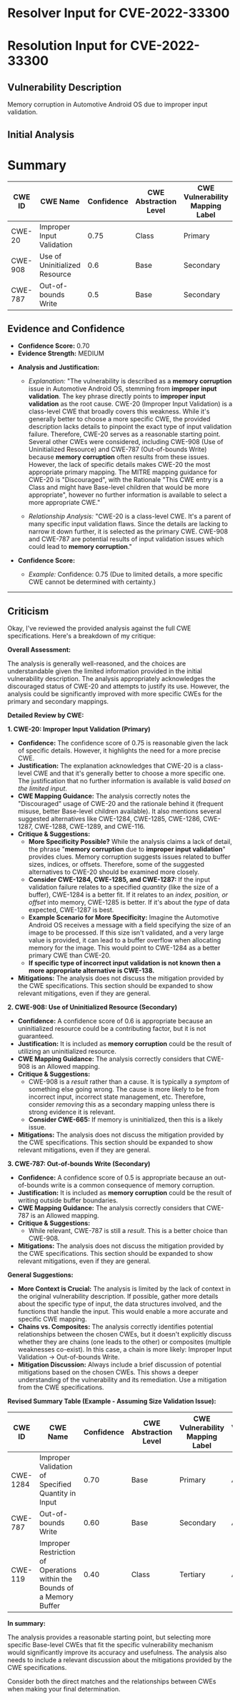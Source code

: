 # Resolver Input for CVE-2022-33300

# Resolution Input for CVE-2022-33300

## Vulnerability Description
Memory corruption in Automotive Android OS due to improper input validation.

## Initial Analysis
# Summary
| CWE ID | CWE Name | Confidence | CWE Abstraction Level | CWE Vulnerability Mapping Label | CWE-Vulnerability Mapping Notes |
|---|---|---|---|---|---|
| CWE-20 | Improper Input Validation | 0.75 | Class | Primary | Allowed-with-Review |
| CWE-908 | Use of Uninitialized Resource | 0.6 | Base | Secondary | Allowed |
| CWE-787 | Out-of-bounds Write | 0.5 | Base | Secondary | Allowed |

## Evidence and Confidence

*   **Confidence Score:** 0.70
*   **Evidence Strength:** MEDIUM

- **Analysis and Justification:**  
  - *Explanation:* "The vulnerability is described as a **memory corruption** issue in Automotive Android OS, stemming from **improper input validation**. The key phrase directly points to **improper input validation** as the root cause. CWE-20 (Improper Input Validation) is a class-level CWE that broadly covers this weakness. While it's generally better to choose a more specific CWE, the provided description lacks details to pinpoint the exact type of input validation failure. Therefore, CWE-20 serves as a reasonable starting point. Several other CWEs were considered, including CWE-908 (Use of Uninitialized Resource) and CWE-787 (Out-of-bounds Write) because **memory corruption** often results from these issues. However, the lack of specific details makes CWE-20 the most appropriate primary mapping. The MITRE mapping guidance for CWE-20 is "Discouraged", with the Rationale "This CWE entry is a Class and might have Base-level children that would be more appropriate", however no further information is available to select a more appropriate CWE."
  
  - *Relationship Analysis:* "CWE-20 is a class-level CWE. It's a parent of many specific input validation flaws. Since the details are lacking to narrow it down further, it is selected as the primary CWE. CWE-908 and CWE-787 are potential results of input validation issues which could lead to **memory corruption**."

- **Confidence Score:**  
  - *Example:* Confidence: 0.75 (Due to limited details, a more specific CWE cannot be determined with certainty.)

---

## Criticism
Okay, I've reviewed the provided analysis against the full CWE specifications. Here's a breakdown of my critique:

**Overall Assessment:**

The analysis is generally well-reasoned, and the choices are understandable given the limited information provided in the initial vulnerability description. The analysis appropriately acknowledges the discouraged status of CWE-20 and attempts to justify its use. However, the analysis could be significantly improved with more specific CWEs for the primary and secondary mappings.

**Detailed Review by CWE:**

**1. CWE-20: Improper Input Validation (Primary)**

*   **Confidence:** The confidence score of 0.75 is reasonable given the lack of specific details. However, it highlights the need for a more precise CWE.
*   **Justification:** The explanation acknowledges that CWE-20 is a class-level CWE and that it's generally better to choose a more specific one. The justification that no further information is available is valid *based on the limited input*.
*   **CWE Mapping Guidance:** The analysis correctly notes the "Discouraged" usage of CWE-20 and the rationale behind it (frequent misuse, better Base-level children available). It also mentions several suggested alternatives like CWE-1284, CWE-1285, CWE-1286, CWE-1287, CWE-1288, CWE-1289, and CWE-116.
*   **Critique & Suggestions:**
    *   **More Specificity Possible?** While the analysis claims a lack of detail, the phrase "**memory corruption** due to **improper input validation**" provides clues. Memory corruption suggests issues related to buffer sizes, indices, or offsets. Therefore, some of the suggested alternatives to CWE-20 should be examined more closely.
    *   **Consider CWE-1284, CWE-1285, and CWE-1287:** If the input validation failure relates to a specified *quantity* (like the size of a buffer), CWE-1284 is a better fit.  If it relates to an *index, position, or offset* into memory, CWE-1285 is better.  If it's about the *type* of data expected, CWE-1287 is best.
    *   **Example Scenario for More Specificity:** Imagine the Automotive Android OS receives a message with a field specifying the size of an image to be processed. If this size isn't validated, and a very large value is provided, it can lead to a buffer overflow when allocating memory for the image. This would point to CWE-1284 as a better primary CWE than CWE-20.
    *   **If specific type of incorrect input validation is not known then a more appropriate alternative is CWE-138.**  
*   **Mitigations:** The analysis does not discuss the mitigation provided by the CWE specifications. This section should be expanded to show relevant mitigations, even if they are general.

**2. CWE-908: Use of Uninitialized Resource (Secondary)**

*   **Confidence:** A confidence score of 0.6 is appropriate because an uninitialized resource could be a contributing factor, but it is not guaranteed.
*   **Justification:** It is included as **memory corruption** could be the result of utilizing an uninitialized resource.
*   **CWE Mapping Guidance:** The analysis correctly considers that CWE-908 is an Allowed mapping.
*   **Critique & Suggestions:**
    *   CWE-908 is a *result* rather than a cause. It is typically a *symptom* of something else going wrong. The cause is more likely to be from incorrect input, incorrect state management, etc. Therefore, consider *removing* this as a secondary mapping unless there is strong evidence it is relevant.
    *   **Consider CWE-665:** If memory is uninitialized, then this is a likely issue.
*   **Mitigations:** The analysis does not discuss the mitigation provided by the CWE specifications. This section should be expanded to show relevant mitigations, even if they are general.

**3. CWE-787: Out-of-bounds Write (Secondary)**

*   **Confidence:** A confidence score of 0.5 is appropriate because an out-of-bounds write is a common consequence of memory corruption.
*   **Justification:** It is included as **memory corruption** could be the result of writing outside buffer boundaries.
*   **CWE Mapping Guidance:** The analysis correctly considers that CWE-787 is an Allowed mapping.
*   **Critique & Suggestions:**
    *   While relevant, CWE-787 is still a *result*. This is a better choice than CWE-908.
*   **Mitigations:** The analysis does not discuss the mitigation provided by the CWE specifications. This section should be expanded to show relevant mitigations, even if they are general.

**General Suggestions:**

*   **More Context is Crucial:** The analysis is limited by the lack of context in the original vulnerability description. If possible, gather more details about the specific type of input, the data structures involved, and the functions that handle the input. This would enable a more accurate and specific CWE mapping.
*   **Chains vs. Composites:** The analysis correctly identifies potential relationships between the chosen CWEs, but it doesn't explicitly discuss whether they are chains (one leads to the other) or composites (multiple weaknesses co-exist). In this case, a chain is more likely: Improper Input Validation -> Out-of-bounds Write.
*   **Mitigation Discussion:** Always include a brief discussion of potential mitigations based on the chosen CWEs. This shows a deeper understanding of the vulnerability and its remediation. Use a mitigation from the CWE specifications.

**Revised Summary Table (Example - Assuming Size Validation Issue):**

| CWE ID | CWE Name | Confidence | CWE Abstraction Level | CWE Vulnerability Mapping Label | CWE-Vulnerability Mapping Notes |
|---|---|---|---|---|---|
| CWE-1284 | Improper Validation of Specified Quantity in Input | 0.70 | Base | Primary | Allowed |
| CWE-787 | Out-of-bounds Write | 0.60 | Base | Secondary | Allowed |
| CWE-119 | Improper Restriction of Operations within the Bounds of a Memory Buffer | 0.40 | Class | Tertiary | Allowed |

**In summary:**

The analysis provides a reasonable starting point, but selecting more specific Base-level CWEs that fit the specific vulnerability mechanism would significantly improve its accuracy and usefulness. The analysis also needs to include a relevant discussion about the mitigations provided by the CWE specifications.

Consider both the direct matches and the relationships between CWEs
when making your final determination.
        